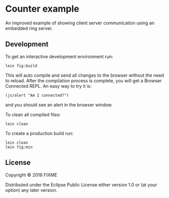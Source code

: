 # Counter example

An improved example of showing client server communication using an embedded ring server.

## Development

To get an interactive development environment run:

    lein fig:build

This will auto compile and send all changes to the browser without the
need to reload. After the compilation process is complete, you will
get a Browser Connected REPL. An easy way to try it is:

    (js/alert "Am I connected?")

and you should see an alert in the browser window.

To clean all compiled files:

    lein clean

To create a production build run:

    lein clean
    lein fig:min

## License

Copyright © 2018 FIXME

Distributed under the Eclipse Public License either version 1.0 or (at your option) any later version.
